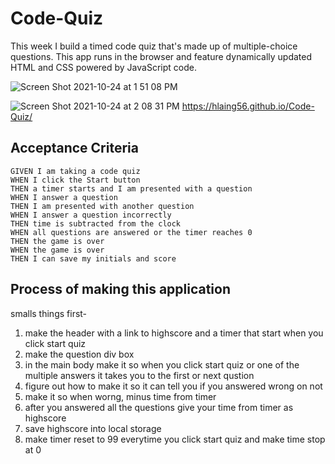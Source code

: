 # Code-Quiz
This week I build a timed code quiz that's made up of multiple-choice questions. This app runs in the browser and feature dynamically updated HTML and CSS powered by JavaScript code.

![Screen Shot 2021-10-24 at 1 51 08 PM](https://user-images.githubusercontent.com/90152576/138606443-892704c1-4276-45d1-ac2d-8fa706b63e50.png)

![Screen Shot 2021-10-24 at 2 08 31 PM](https://user-images.githubusercontent.com/90152576/138606993-d13191fa-1ea6-4f00-89c1-4c48e6db2c19.png)
https://hlaing56.github.io/Code-Quiz/

## Acceptance Criteria
```
GIVEN I am taking a code quiz
WHEN I click the Start button
THEN a timer starts and I am presented with a question
WHEN I answer a question
THEN I am presented with another question
WHEN I answer a question incorrectly
THEN time is subtracted from the clock
WHEN all questions are answered or the timer reaches 0
THEN the game is over
WHEN the game is over
THEN I can save my initials and score
```

## Process of making this application

smalls things first-
1. make the header with a link to highscore and a timer that start when you click start quiz
2. make the question div box
3. in the main body make it so when you click start quiz or one of the multiple answers it takes you to the first or next qustion
4. figure out how to make it so it can tell you if you answered wrong on not
5. make it so when worng, minus time from timer
6. after you answered all the questions give your time from timer as highscore
7. save highscore into local storage
8. make timer reset to 99 everytime you click start quiz and make time stop at 0
